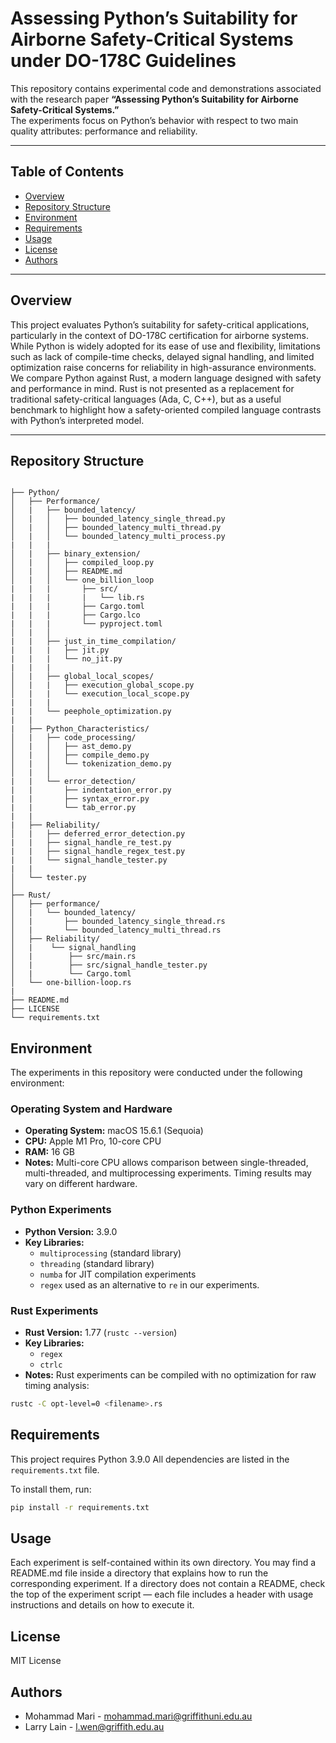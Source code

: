 # Assessing Python’s Suitability for Airborne Safety-Critical Systems under DO-178C Guidelines

This repository contains experimental code and demonstrations associated with the research paper **“Assessing Python’s Suitability for Airborne Safety-Critical Systems.”**  
The experiments focus on Python’s behavior with respect to two main quality attributes: performance and reliability.

---

## Table of Contents
- [Overview](#overview)
- [Repository Structure](#repository-structure)
- [Environment](#environment)
- [Requirements](#requirements)
- [Usage](#usage)
- [License](#license)
- [Authors](#authors)

---

## Overview

This project evaluates Python’s suitability for safety-critical applications, particularly in the context of DO-178C certification for airborne systems. While Python is widely adopted for its ease of use and flexibility, limitations such as lack of compile-time checks, delayed signal handling, and limited optimization raise concerns for reliability in high-assurance environments.
We compare Python against Rust, a modern language designed with safety and performance in mind. Rust is not presented as a replacement for traditional safety-critical languages (Ada, C, C++), but as a useful benchmark to highlight how a safety-oriented compiled language contrasts with Python’s interpreted model.

---

## Repository Structure
```plaintext

├── Python/
│   ├── Performance/
│   |   ├── bounded_latency/                   
│   |   │   ├── bounded_latency_single_thread.py
│   |   │   ├── bounded_latency_multi_thread.py
│   |   │   └── bounded_latency_multi_process.py
|   |   |
│   |   ├── binary_extension/                   
│   |   │   ├── compiled_loop.py
│   |   │   ├── README.md
│   |   │   └── one_billion_loop
|   |   |       ├── src/
|   |   |       |   └── lib.rs
|   |   |       ├── Cargo.toml
|   |   |       ├── Cargo.lco
|   |   |       └── pyproject.toml 
│   |   │
|   |   ├── just_in_time_compilation/
|   |   |   ├── jit.py
|   |   |   └── no_jit.py
|   |   |
│   |   ├── global_local_scopes/               
│   |   |   ├── execution_global_scope.py
│   |   |   └── execution_local_scope.py
|   |   |
|   |   └── peephole_optimization.py
|   |
|   ├── Python_Characteristics/
│   |   ├── code_processing/                   
│   |   │   ├── ast_demo.py
│   |   │   ├── compile_demo.py
│   |   │   └── tokenization_demo.py
│   |   │
|   |   └── error_detection/
|   |       ├── indentation_error.py
|   |       ├── syntax_error.py
|   |       └── tab_error.py    
|   |
|   ├── Reliability/
│   |   ├── deferred_error_detection.py
|   |   ├── signal_handle_re_test.py
|   |   ├── signal_handle_regex_test.py
|   |   └── signal_handle_tester.py 
|   |
│   └── tester.py 
│
├── Rust/
│   ├── performance/
│   |   └── bounded_latency/                   
│   |       ├── bounded_latency_single_thread.rs
│   |       └── bounded_latency_multi_thread.rs
│   ├── Reliability/
│   |    └── signal_handling                   
│   |        ├── src/main.rs
│   |        ├── src/signal_handle_tester.py
│   |        └── Cargo.toml
│   └── one-billion-loop.rs
|
├── README.md                                 
├── LICENSE                                   
└── requirements.txt 
```

## Environment

The experiments in this repository were conducted under the following environment:

### Operating System and Hardware
- **Operating System:** macOS 15.6.1 (Sequoia) 
- **CPU:** Apple M1 Pro, 10-core CPU  
- **RAM:** 16 GB  
- **Notes:** Multi-core CPU allows comparison between single-threaded, multi-threaded, and multiprocessing experiments. Timing results may vary on different hardware.

### Python Experiments
- **Python Version:** 3.9.0 
- **Key Libraries:**  
  - `multiprocessing` (standard library)  
  - `threading` (standard library)  
  - `numba` for JIT compilation experiments  
  - `regex` used as an alternative to `re` in our experiments.

### Rust Experiments
- **Rust Version:** 1.77 (`rustc --version`) 
- **Key Libraries:**  
  - `regex`  
  - `ctrlc` 
- **Notes:** Rust experiments can be compiled with no optimization for raw timing analysis:
```bash
rustc -C opt-level=0 <filename>.rs
```

## Requirements

This project requires Python 3.9.0
All dependencies are listed in the `requirements.txt` file.

To install them, run:

```bash
pip install -r requirements.txt
```

## Usage
Each experiment is self-contained within its own directory.
You may find a README.md file inside a directory that explains how to run the corresponding experiment.
If a directory does not contain a README, check the top of the experiment script — each file includes a header with usage instructions and details on how to execute it.

## License

MIT License

## Authors
* Mohammad Mari - <mohammad.mari@griffithuni.edu.au>
* Larry Lain - <l.wen@griffith.edu.au>
